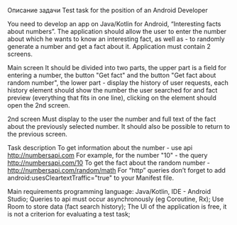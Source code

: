 Описание задачи Test task for the position of an Android Developer

You need to develop an app on Java/Kotlin for Android, “Interesting facts about numbers”. The application should allow the user to enter the number about which he wants to know an interesting fact, as well as - to randomly generate a number and get a fact about it. Application must contain 2 screens.

Main screen It should be divided into two parts, the upper part is a field for entering a number, the button "Get fact" and the button "Get fact about random number", the lower part - display the history of user requests, each history element should show the number the user searched for and fact preview (everything that fits in one line), clicking on the element should open the 2nd screen.

2nd screen Must display to the user the number and full text of the fact about the previously selected number. It should also be possible to return to the previous screen.

Task description To get information about the number - use api http://numbersapi.com For example, for the number "10" - the query http://numbersapi.com/10 To get the fact about the random number - http://numbersapi.com/random/math For “http” queries don’t forget to add android:usesCleartextTraffic="true" to your Manifest file.

Main requirements programming language: Java/Kotlin, IDE - Android Studio; Queries to api must occur asynchronously (eg Coroutine, Rx); Use Room to store data (fact search history); The UI of the application is free, it is not a criterion for evaluating a test task;
